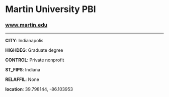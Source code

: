# Martin University PBI
### www.martin.edu
---
**CITY**: Indianapolis

**HIGHDEG**: Graduate degree

**CONTROL**: Private nonprofit

**ST_FIPS**: Indiana

**RELAFFIL**: None

**location**: 39.798144, -86.103953
